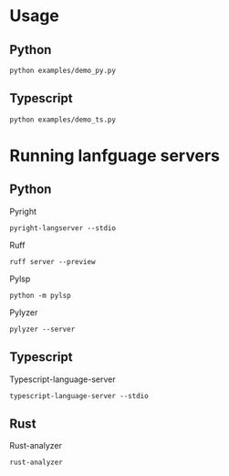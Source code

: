 # Usage

## Python

```
python examples/demo_py.py
```

## Typescript

```
python examples/demo_ts.py
```

# Running lanfguage servers

## Python

Pyright

```
pyright-langserver --stdio
```

Ruff

```
ruff server --preview
```

Pylsp

```
python -m pylsp
```

Pylyzer

```
pylyzer --server
```

## Typescript

Typescript-language-server

```
typescript-language-server --stdio
```

## Rust

Rust-analyzer

```
rust-analyzer
```
